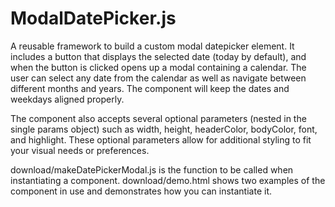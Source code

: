 # ModalDatePicker.js
A reusable framework to build a custom modal datepicker element. It includes a button that displays the selected date (today by default), and when 
the button is clicked opens up a modal containing a calendar. The user can select any date from the calendar as well as navigate between different months and years. 
The component will keep the dates and weekdays aligned properly.

The component also accepts several optional parameters (nested in the single params object) such as width, height, headerColor, bodyColor, font, and highlight. 
These optional parameters allow for additional styling to fit your visual needs or preferences.

download/makeDatePickerModal.js is the function to be called when instantiating a component. 
download/demo.html shows two examples of the component in use and demonstrates how you can instantiate it.
